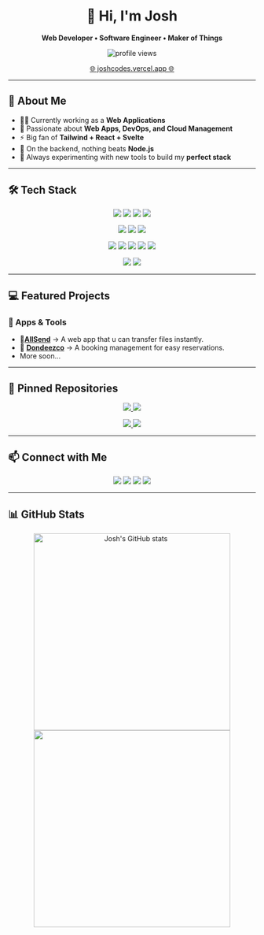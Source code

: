 <h1 align="center">👋 Hi, I'm Josh</h1>
<p align="center"><b>Web Developer • Software Engineer • Maker of Things</b></p>

<p align="center">
  <img src="https://komarev.com/ghpvc/?username=joshcolored&label=Profile+Views&color=3b82f6&style=for-the-badge" alt="profile views" />
</p>

<p align="center">
  <a href="https://joshcodes.vercel.app/" target="_blank">🌐 joshcodes.vercel.app 🌐</a> 
</p>



---

## 🔹 About Me

- 👨‍💻 Currently working as a **Web Applications**  
- 🚀 Passionate about **Web Apps, DevOps, and Cloud Management**  
- ⚡ Big fan of **Tailwind + React + Svelte**  
- 🔧 On the backend, nothing beats **Node.js**  
- 🧪 Always experimenting with new tools to build my **perfect stack**

---

## 🛠️ Tech Stack

<p align="center">
  <!-- Frontend -->
  <img src="https://img.shields.io/badge/Svelte-f03e2f?style=for-the-badge&logo=svelte&logoColor=white" />
  <img src="https://img.shields.io/badge/React-20232a?style=for-the-badge&logo=react&logoColor=61dafb" />
  <img src="https://img.shields.io/badge/TailwindCSS-0f172a?style=for-the-badge&logo=tailwindcss&logoColor=38bdf8" />
  <img src="https://img.shields.io/badge/Bootstrap-7952B3?style=for-the-badge&logo=bootstrap&logoColor=white" />
  
</p>

<p align="center">
  <!-- Backend -->
  <img src="https://img.shields.io/badge/Node.js-3C873A?style=for-the-badge&logo=node.js&logoColor=white" />
  <img src="https://img.shields.io/badge/Laravel-FF2D20?style=for-the-badge&logo=laravel&logoColor=white" />
  <img src="https://img.shields.io/badge/PHP-777BB4?style=for-the-badge&logo=php&logoColor=white" />
</p>

<p align="center">
  <!-- Databases & Storage -->
  <img src="https://img.shields.io/badge/SQLite-07405e?style=for-the-badge&logo=sqlite&logoColor=white" />
  <img src="https://img.shields.io/badge/Cloudflare%20R2-F38020?style=for-the-badge&logo=cloudflare&logoColor=white" />
  <img src="https://img.shields.io/badge/Backblaze%20B2-d9252a?style=for-the-badge&logo=backblaze&logoColor=white" />
  <img src="https://img.shields.io/badge/MySQL-005C84?style=for-the-badge&logo=mysql&logoColor=white" />
  <img src="https://img.shields.io/badge/Supabase-3FCF8E?style=for-the-badge&logo=supabase&logoColor=white" />

</p>

<p align="center">
  <!-- DevOps -->
  <img src="https://img.shields.io/badge/AWS%20SST-232F3E?style=for-the-badge&logo=amazonaws&logoColor=yellow" />
  <img src="https://img.shields.io/badge/Cloudflare-000000?style=for-the-badge&logo=cloudflare&logoColor=f38020" />
</p>

---

## 💻 Featured Projects

### 🚀 Apps & Tools
- 📂[**AllSend**](https://all-send.vercel.app) → A web app that u can transfer files instantly.
- 🐚 [**Dondeezco**](https://dondeezco.vercel.app) → A booking management for easy reservations.
- More soon...

---

## 📌 Pinned Repositories

<p align="center">
  <a href="https://github.com/joshcolored/allsend">
    <img src="https://github-readme-stats.vercel.app/api/pin/?username=joshcolored&repo=allsend&theme=dark&border_color=3B82F6&title_color=3B82F6&icon_color=3B82F6" />
  </a>
  <a href="https://github.com/joshcolored/dondeezco">
    <img src="https://github-readme-stats.vercel.app/api/pin/?username=joshcolored&repo=dondeezco&theme=dark&border_color=3B82F6&title_color=3B82F6&icon_color=3B82F6" />
  </a>
</p>

<p align="center">
  <a href="https://github.com/joshcolored/kcmlis">
    <img src="https://github-readme-stats.vercel.app/api/pin/?username=joshcolored&repo=kcmlis&theme=dark&border_color=3B82F6&title_color=3B82F6&icon_color=3B82F6" />
  </a>
  <a href="https://github.com/joshcolored/madenewrealty">
    <img src="https://github-readme-stats.vercel.app/api/pin/?username=joshcolored&repo=madenewrealty&theme=dark&border_color=3B82F6&title_color=3B82F6&icon_color=3B82F6" />
  </a>
</p>

---

## 📫 Connect with Me

<p align="center">
  <a href="https://instagram.com/taleoncarlo"><img src="https://img.shields.io/badge/Instagram-E4405F?style=for-the-badge&logo=instagram&logoColor=white" /></a>
  <a href="https://www.linkedin.com/in/carlotaleon/"><img src="https://img.shields.io/badge/LinkedIn-0077b5?style=for-the-badge&logo=linkedin&logoColor=white" /></a>
  <a href="https://joshcodes.vercel.app"><img src="https://img.shields.io/badge/Portfolio-000000?style=for-the-badge&logo=vercel&logoColor=white" /></a>
  <a href="https://www.npmjs.com/~blankeos"><img src="https://img.shields.io/badge/npm-cc3534?style=for-the-badge&logo=npm&logoColor=white" /></a>
</p>

---

## 📊 GitHub Stats

<div align="center">
  <a href="https://github.com/anuraghazra/github-readme-stats">
    <img width="400" src="https://github-readme-stats.vercel.app/api?username=joshcolored&show_icons=true&theme=dark&count_private=true&border_radius=5&border_color=3B82F6&icon_color=3B82F6&title_color=3B82F6&text_color=ffffff" alt="Josh's GitHub stats" />
  </a>
  <a href="https://git.io/streak-stats">
    <img width="400" src="https://streak-stats.demolab.com?user=joshcolored&theme=dark&border_radius=5&ring=3B82F6&currStreakLabel=3B82F6&border=3B82F6&fire=3B82F6" />
  </a>
</div>
